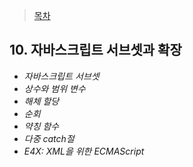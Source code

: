 > [목차](index.md)  
## 10. 자바스크립트 서브셋과 확장
- *자바스크립트 서브셋*
- *상수와 범위 변수*
- *해체 할당*
- *순회*
- *약칭 함수*
- *다중 catch절*
- *E4X: XML을 위한 ECMAScript*